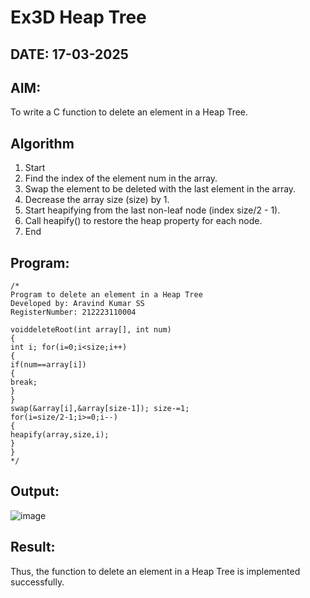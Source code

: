 # Ex3D Heap Tree
## DATE: 17-03-2025
## AIM:
To write a C function to delete an element in a Heap Tree.

## Algorithm
1.	Start
2.	Find the index of the element num in the array.
3.	Swap the element to be deleted with the last element in the array.
4.	Decrease the array size (size) by 1.
5.	Start heapifying from the last non-leaf node (index size/2 - 1).
6.	Call heapify() to restore the heap property for each node.
7.	End

## Program:
```
/*
Program to delete an element in a Heap Tree
Developed by: Aravind Kumar SS
RegisterNumber: 212223110004

voiddeleteRoot(int array[], int num)
{
int i; for(i=0;i<size;i++)
{
if(num==array[i])
{
break;
}
}
swap(&array[i],&array[size-1]); size-=1;
for(i=size/2-1;i>=0;i--)
{
heapify(array,size,i);
}
}  
*/
```

## Output:
![image](https://github.com/user-attachments/assets/a182fab9-8ebd-4b1b-b77f-a85a2d34eac3)

## Result:
Thus, the function to delete an element in a Heap Tree is implemented successfully.

